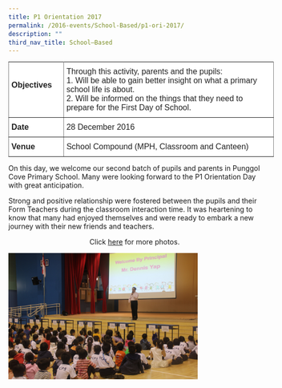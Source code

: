 ```yaml
---
title: P1 Orientation 2017
permalink: /2016-events/School-Based/p1-ori-2017/
description: ""
third_nav_title: School–Based
---
```

<style type="text/css">
.tg  {border-collapse:collapse;border-spacing:0;margin:0px auto;}
.tg td{border-color:black;border-style:solid;border-width:1px;font-family:Arial, sans-serif;font-size:14px;
  overflow:hidden;padding:10px 5px;word-break:normal;}
.tg th{border-color:black;border-style:solid;border-width:1px;font-family:Arial, sans-serif;font-size:14px;
  font-weight:normal;overflow:hidden;padding:10px 5px;word-break:normal;}
.tg .tg-kdpx{background-color:#FFF;border-color:inherit;color:#222;font-size:16px;text-align:left;vertical-align:middle}
.tg .tg-x4x2{background-color:#FFF;border-color:inherit;color:#222;font-size:16px;font-weight:bold;text-align:left;
  vertical-align:middle}
</style>
<table class="tg" style="undefined;table-layout: fixed; width: 530px">
<colgroup>
<col style="width: 110px">
<col style="width: 420px">
</colgroup>
<tbody>
  <tr>
    <td class="tg-x4x2">Objectives<br><br></td>
    <td class="tg-kdpx"><span style="color:#222;background-color:transparent">Through this activity, parents and the pupils:</span><br><span style="color:#222;background-color:transparent">1. Will be able to gain better insight on what a primary school life is about.</span><br><span style="background-color:transparent">2. Will be informed on the things that they need to prepare for the First Day of School.</span></td>
  </tr>
  <tr>
    <td class="tg-x4x2">Date</td>
    <td class="tg-kdpx"><span style="color:#222;background-color:transparent">28 December 2016</span></td>
  </tr>
  <tr>
    <td class="tg-x4x2">Venue</td>
    <td class="tg-kdpx"><span style="color:#222;background-color:transparent">School Compound (MPH, Classroom and Canteen)</span></td>
  </tr>
</tbody>
</table>

On this day, we welcome our second batch of pupils and parents in Punggol Cove Primary School. Many were looking forward to the P1 Orientation Day with great anticipation. 

  

Strong and positive relationship were fostered between the pupils and their Form Teachers during the classroom interaction time. It was heartening to know that many had enjoyed themselves and were ready to embark a new journey with their new friends and teachers.


<center>Click <a href="https://www.flickr.com/photos/142848383@N02/sets/72157678865616914/with/33462222630/">here</a> for more photos.</center>

<img src="/images/2016%20Orientation%20Day.jpeg" 
     style="width:75%">
